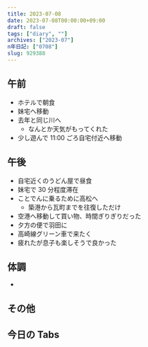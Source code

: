```yaml
---
title: 2023-07-08
date: 2023-07-08T00:00:00+09:00
draft: false
tags: ["diary", ""]
archives: ["2023-07"]
n年日記: ["0708"]
slug: 929388
---
```


## 午前

- ホテルで朝食
- 妹宅へ移動
- 去年と同じ川へ
  - なんとか天気がもってくれた
- 少し遊んで 11:00 ごろ自宅付近へ移動

## 午後

- 自宅近くのうどん屋で昼食
- 妹宅で 30 分程度滞在
- ことでんに乗るために高松へ
  - 築港から瓦町までを往復しただけ
- 空港へ移動して買い物、時間ぎりぎりだった
- 夕方の便で羽田に
- 高崎線グリーン車で来たく
- 疲れたが息子も楽しそうで良かった

## 体調

-

## その他

## 今日の Tabs

